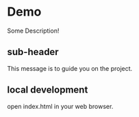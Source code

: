 # Demo

Some Description!

## sub-header
This message is to guide you on the project.

## local development
open index.html in your web browser.